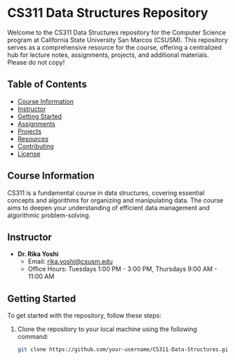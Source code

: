 # CS311 Data Structures Repository

Welcome to the CS311 Data Structures repository for the Computer Science program at California State University San Marcos (CSUSM). This repository serves as a comprehensive resource for the course, offering a centralized hub for lecture notes, assignments, projects, and additional materials. Please do not copy!

## Table of Contents

- [Course Information](#course-information)
- [Instructor](#instructor)
- [Getting Started](#getting-started)
- [Assignments](#assignments)
- [Projects](#projects)
- [Resources](#resources)
- [Contributing](#contributing)
- [License](#license)

## Course Information

CS311 is a fundamental course in data structures, covering essential concepts and algorithms for organizing and manipulating data. The course aims to deepen your understanding of efficient data management and algorithmic problem-solving.

## Instructor

- **Dr. Rika Yoshi**
  - Email: rika.yoshi@csusm.edu
  - Office Hours: Tuesdays 1:00 PM - 3:00 PM, Thursdays 9:00 AM - 11:00 AM

## Getting Started

To get started with the repository, follow these steps:

1. Clone the repository to your local machine using the following command:
   ```bash
   git clone https://github.com/your-username/CS311-Data-Structures.git


